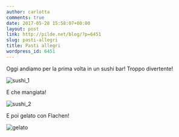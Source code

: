 ```yaml
---
author: carlotta
comments: true
date: 2017-05-28 15:58:07+00:00
layout: post
link: http://pilde.net/blog/?p=6451
slug: pasti-allegri
title: Pasti allegri
wordpress_id: 6451
---
```


Oggi andiamo per la prima volta in un sushi bar! Troppo divertente!

![sushi_1](http://pilde.net/blog/wp-content/uploads/2017/06/sushi_1.jpg)




E che mangiata!

![sushi_2](http://pilde.net/blog/wp-content/uploads/2017/06/sushi_2.jpg)




E poi gelato con Flachen!

![gelato](http://pilde.net/blog/wp-content/uploads/2017/06/gelato.jpg)



